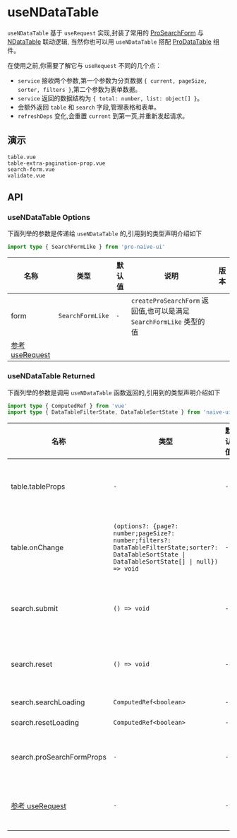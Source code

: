 # useNDataTable
<!--single-column-->

`useNDataTable` 基于 `useRequest` 实现,封装了常用的 [ProSearchForm](search-form) 与 [NDataTable](https://www.naiveui.com/zh-CN/os-theme/components/data-table) 联动逻辑,
当然你也可以用 `useNDataTable` 搭配 [ProDataTable](data-table) 组件。

在使用之前,你需要了解它与 `useRequest` 不同的几个点：

- `service` 接收两个参数,第一个参数为分页数据 `{ current, pageSize, sorter, filters }`,第二个参数为表单数据。
- `service` 返回的数据结构为 `{ total: number, list: object[] }`。
- 会额外返回 `table` 和 `search` 字段,管理表格和表单。
- `refreshDeps` 变化,会重置 `current` 到第一页,并重新发起请求。

## 演示

```demo
table.vue
table-extra-pagination-prop.vue
search-form.vue
validate.vue
```

## API

### useNDataTable Options

下面列举的参数是传递给 `useNDataTable` 的,引用到的类型声明介绍如下
```typescript
import type { SearchFormLike } from 'pro-naive-ui'
```

| 名称                                              | 类型             | 默认值 | 说明                                                                | 版本 |
| ------------------------------------------------- | ---------------- | ------ | ------------------------------------------------------------------- | ---- |
| form                                              | `SearchFormLike` | `-`    | `createProSearchForm` 返回值,也可以是满足 `SearchFormLike` 类型的值 |      |
| [参考 useRequest](use-request#useRequest-Options) |                  |        |                                                                     |      |

### useNDataTable Returned

下面列举的参数是调用 `useNDataTable` 函数返回的,引用到的类型声明介绍如下
```typescript
import type { ComputedRef } from 'vue'
import type { DataTableFilterState, DataTableSortState } from 'naive-ui'
```

| 名称                                               | 类型                                                                                                                                               | 默认值 | 说明                                                                   | 版本 |
| -------------------------------------------------- | -------------------------------------------------------------------------------------------------------------------------------------------------- | ------ | ---------------------------------------------------------------------- | ---- |
| table.tableProps                                   | `-`                                                                                                                                                | `-`    | `NDataTable` 组件需要的数据,直接透传给 `NDataTable` 组件即可           |      |
| table.onChange                                     | `(options?: {page?: number;pageSize?: number;filters?: DataTableFilterState;sorter?: DataTableSortState \| DataTableSortState[] \| null}) => void` | `-`    | 手动发起请求,如果没有传递配置,使用默认记录的配置,传递了配置,使用传递的 |      |
| search.submit                                      | `() => void`                                                                                                                                       | `-`    | 提交表单成功后重置 `current` 到第一页,并重新发起请求                   |      |
| search.reset                                       | `() => void`                                                                                                                                       | `-`    | 重置表单成功后重置 `current` 到第一页,并重新发起请求                   |      |
| search.searchLoading                               | `ComputedRef<boolean>`                                                                                                                             | `-`    | 查询时的 `loading`                                                     |      |
| search.resetLoading                                | `ComputedRef<boolean>`                                                                                                                             | `-`    | 重置时的 `loading`                                                     |      |
| search.proSearchFormProps                          | `-`                                                                                                                                                | `-`    | `ProSearchForm` 组件需要的数据,直接透传给 `ProSearchForm` 组件即可     |      |
| [参考 useRequest](use-request#useRequest-Returned) | `-`                                                                                                                                                | `-`    | `ProSearchForm` 组件需要的数据,直接透传给 `ProSearchForm` 组件即可     |      |
